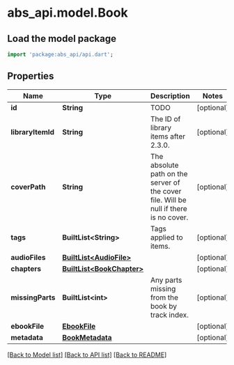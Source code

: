 # abs_api.model.Book

## Load the model package
```dart
import 'package:abs_api/api.dart';
```

## Properties
Name | Type | Description | Notes
------------ | ------------- | ------------- | -------------
**id** | **String** | TODO | [optional] 
**libraryItemId** | **String** | The ID of library items after 2.3.0. | [optional] 
**coverPath** | **String** | The absolute path on the server of the cover file. Will be null if there is no cover. | [optional] 
**tags** | **BuiltList&lt;String&gt;** | Tags applied to items. | [optional] 
**audioFiles** | [**BuiltList&lt;AudioFile&gt;**](AudioFile.md) |  | [optional] 
**chapters** | [**BuiltList&lt;BookChapter&gt;**](BookChapter.md) |  | [optional] 
**missingParts** | **BuiltList&lt;int&gt;** | Any parts missing from the book by track index. | [optional] 
**ebookFile** | [**EbookFile**](EbookFile.md) |  | [optional] 
**metadata** | [**BookMetadata**](BookMetadata.md) |  | [optional] 

[[Back to Model list]](../README.md#documentation-for-models) [[Back to API list]](../README.md#documentation-for-api-endpoints) [[Back to README]](../README.md)


